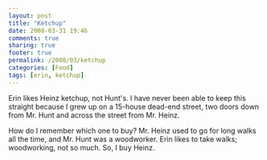 ```yaml
---
layout: post
title: "Ketchup"
date: 2008-03-31 19:46
comments: true
sharing: true
footer: true
permalink: /2008/03/ketchup
categories: [Food]
tags: [erin, ketchup]
---
```

Erin likes Heinz ketchup, not Hunt's.  I have never been able to keep this straight because I grew up on a 15-house dead-end street, two doors down from Mr. Hunt and across the street from Mr. Heinz.

How do I remember which one to buy?  Mr. Heinz used to go for long walks all the time, and Mr. Hunt was a woodworker.  Erin likes to take walks; woodworking, not so much.  So, I buy Heinz.

